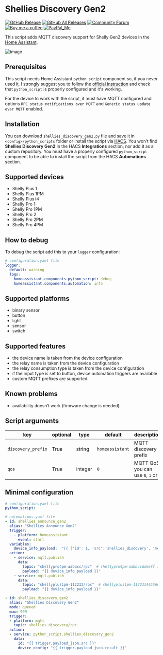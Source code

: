 # Shellies Discovery Gen2

[![GitHub Release][releases-shield]][releases]
[![GitHub All Releases][downloads-total-shield]][releases]
[![Community Forum][forum-shield]][forum]
[![Buy me a coffee][buy-me-a-coffee-shield]][buy-me-a-coffee]
[![PayPal_Me][paypal-me-shield]][paypal-me]

This script adds MQTT discovery support for Shelly Gen2 devices in the [Home Assistant](https://home-assistant.io/).

![image](https://user-images.githubusercontent.com/478555/151659020-a6181434-ae19-42bb-9dbe-fed8002ee730.png)

## Prerequisites

This script needs Home Assistant `python_script` component so, if you never used it, I strongly suggest you to follow the [official instruction](https://www.home-assistant.io/integrations/python_script#writing-your-first-script) and check that `python_script` is properly configured and it's working.

For the device to work with the script, it must have MQTT configured and options `RPC status notifications over MQTT` and `Generic status update over MQTT` enabled.

## Installation

You can download `shellies_discovery_gen2.py` file and save it in `<config>/python_scripts` folder or install the script via [HACS](https://hacs.xyz/).
You won't find **Shellies Discovery Gen2** in the HACS **Integrations** section, nor add it as a custom repository. You must have a properly configured `python_script` component to be able to install the script from the HACS **Automations** section.

## Supported devices

- Shelly Plus 1
- Shelly Plus 1PM
- Shelly Plus i4
- Shelly Pro 1
- Shelly Pro 1PM
- Shelly Pro 2
- Shelly Pro 2PM
- Shelly Pro 4PM

## How to debug

To debug the script add this to your `logger` configuration:

```yaml
# configuration.yaml file
logger:
  default: warning
  logs:
    homeassistant.components.python_script: debug
    homeassistant.components.automation: info
```

## Supported platforms

- binary sensor
- button
- light
- sensor
- switch

## Supported features

- the device name is taken from the device configuration
- the relay name is taken from the device configuration
- the relay consumption type is taken from the device configuration
- if the input type is set to button, device automation triggers are available
- custom MQTT prefixes are supported

## Known problems

- availability doesn’t work (firmware change is needed)

## Script arguments

key | optional | type | default | description
-- | -- | -- | -- | --
`discovery_prefix` | True | string | `homeassistant` | MQTT discovery prefix
`qos` | True | integer | `0` | MQTT QoS, you can use `0`, `1` or `2`

## Minimal configuration

```yaml
# configuration.yaml file
python_script:

# automations.yaml file
- id: shellies_announce_gen2
  alias: "Shellies Announce Gen2"
  trigger:
    - platform: homeassistant
      event: start
  variables:
    device_info_payload:  "{{ {'id': 1, 'src':'shellies_discovery', 'method':'Shelly.GetConfig'} | to_json }}"
  action:
    - service: mqtt.publish
      data:
        topic: "shellypro4pm-aabbcc/rpc"  # shellypro4pm-aabbccddeeff is a device ID
        payload: "{{ device_info_payload }}"
    - service: mqtt.publish
      data:
        topic: "shellyplus1pm-112233/rpc"  # shellyplus1pm-112233445566 is a device ID
        payload: "{{ device_info_payload }}"

- id: shellies_discovery_gen2
  alias: "Shellies Discovery Gen2"
  mode: queued
  max: 999
  trigger:
  - platform: mqtt
    topic: shellies_discovery/rpc
  action:
  - service: python_script.shellies_discovery_gen2
    data:
      id: "{{ trigger.payload_json.src }}"
      device_config: "{{ trigger.payload_json.result }}"
```

[releases]: https://github.com/bieniu/ha-shellies-discovery-gen2/releases
[releases-shield]: https://img.shields.io/github/release/bieniu/ha-shellies-discovery-gen2.svg?style=popout
[downloads-total-shield]: https://img.shields.io/github/downloads/bieniu/ha-shellies-discovery-gen2/total
[forum]: https://community.home-assistant.io/t/shellies-discovery-gen2-script/384479
[forum-shield]: https://img.shields.io/badge/community-forum-brightgreen.svg?style=popout
[buy-me-a-coffee-shield]: https://img.shields.io/static/v1.svg?label=%20&message=Buy%20me%20a%20coffee&color=6f4e37&logo=buy%20me%20a%20coffee&logoColor=white
[buy-me-a-coffee]: https://www.buymeacoffee.com/QnLdxeaqO
[paypal-me-shield]: https://img.shields.io/static/v1.svg?label=%20&message=PayPal.Me&logo=paypal
[paypal-me]: https://www.paypal.me/bieniu79
